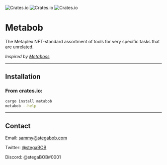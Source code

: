 ![Crates.io](https://img.shields.io/crates/v/metabob)
![Crates.io](https://img.shields.io/crates/d/metabob)
![Crates.io](https://img.shields.io/crates/l/metabob)

# Metabob

The Metaplex NFT-standard assortment of tools for very specific tasks that are unrelated. 

*Inspired by [Metaboss](https://metaboss.rs)*

---

## Installation

### From crates.io:
```bash
cargo install metabob
metabob --help
```
---
## Contact
Email: sammy@stegabob.com

Twitter: [@stegaBOB](https://twitter.com/stegabob)

Discord: @stegaBOB#0001

